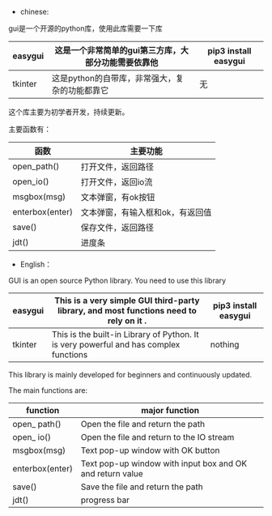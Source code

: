 - chinese:

gui是一个开源的python库，使用此库需要一下库

|easygui|这是一个非常简单的gui第三方库，大部分功能需要依靠他|pip3 install easygui|
|--|--|--|
|tkinter|这是python的自带库，非常强大，复杂的功能都靠它|无|

这个库主要为初学者开发，持续更新。

主要函数有：

|函数|主要功能|
|--|--|
|open_path()|打开文件，返回路径|
|open_io()|打开文件，返回io流|
|msgbox(msg)|文本弹窗，有ok按钮|
|enterbox(enter)|文本弹窗，有输入框和ok，有返回值|
|save()|保存文件，返回路径|
|jdt()|进度条|

- English：

GUI is an open source Python library. You need to use this library

|easygui |This is a very simple GUI third-party library, and most functions need to rely on it .|pip3 install easygui|
|--|--|--|
|tkinter |This is the built-in Library of Python. It is very powerful and has complex functions|nothing|

This library is mainly developed for beginners and continuously updated.

The main functions are:

|function|major function|
|--|--|
|open_ path() |Open the file and return the path  |
|open_ io() |Open the file and return to the IO stream  |
|msgbox(msg) |Text pop-up window with OK button |
|enterbox(enter) |Text pop-up window with input box and OK and return value  |
|save() |Save the file and return the path  |
|jdt() |progress bar|